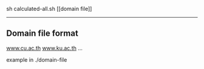 sh calculated-all.sh [[domain file]] 

------------------------------------
Domain file format
------------------------------------
www.cu.ac.th
www.ku.ac.th
...

example in ./domain-file 


